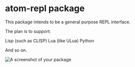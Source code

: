 # atom-repl package

This package intends to be a general purpose REPL interface.

The plan is to support:

Lisp (such as CLISP)
Lua (like ULua)
Python

And so on.

![A screenshot of your package](https://f.cloud.github.com/assets/69169/2290250/c35d867a-a017-11e3-86be-cd7c5bf3ff9b.gif)
